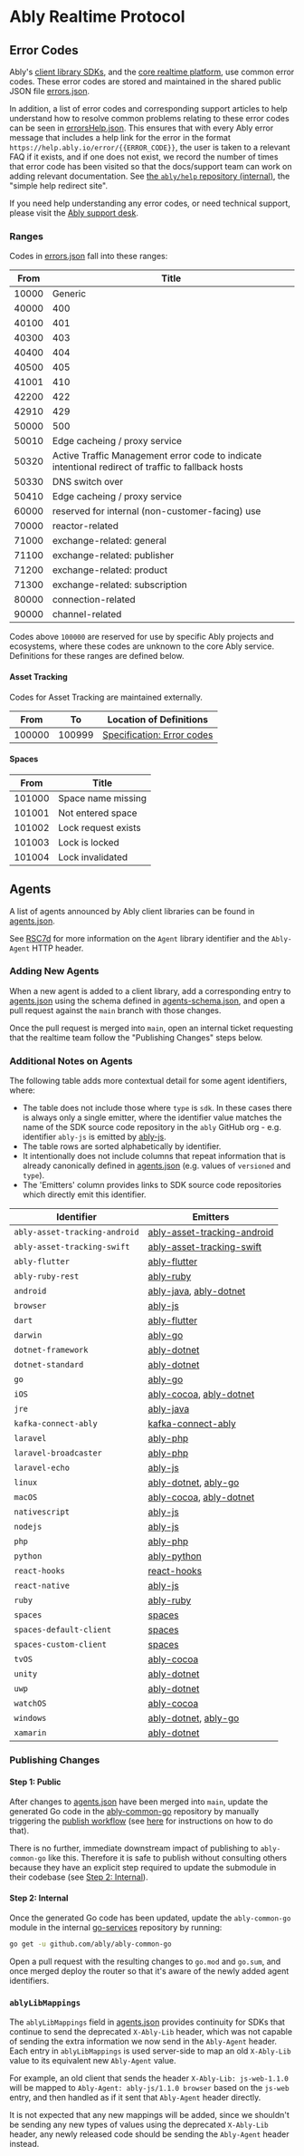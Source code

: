 # Ably Realtime Protocol

## Error Codes

Ably's [client library SDKs](https://www.ably.io/download), and the [core realtime platform](https://www.ably.io/platform), use common error codes. These error codes are stored and maintained in the shared public JSON file [errors.json](./errors.json).

In addition, a list of error codes and corresponding support articles to help understand how to resolve common problems relating to these error codes can be seen in [errorsHelp.json](./errorsHelp.json).
This ensures that with every Ably error message that includes a help link for the error in the format `https://help.ably.io/error/{{ERROR_CODE}}`, the user is taken to a relevant FAQ if it exists, and if one does not exist, we record the number of times that error code has been visited so that the docs/support team can work on adding relevant documentation.
See [the `ably/help` repository (internal)](https://github.com/ably/help), the "simple help redirect site".

If you need help understanding any error codes, or need technical support, please visit the [Ably support desk](https://www.ably.io/support).

### Ranges

Codes in [errors.json](errors.json) fall into these ranges:

| From  | Title |
| ----- | ----- |
| 10000 | Generic |
| 40000 | 400 |
| 40100 | 401 |
| 40300 | 403 |
| 40400 | 404 |
| 40500 | 405 |
| 41001 | 410 |
| 42200 | 422 |
| 42910 | 429 |
| 50000 | 500 |
| 50010 | Edge cacheing / proxy service |
| 50320 | Active Traffic Management error code to indicate intentional redirect of traffic to fallback hosts |
| 50330 | DNS switch over |
| 50410 | Edge cacheing / proxy service |
| 60000 | reserved for internal (non-customer-facing) use |
| 70000 | reactor-related |
| 71000 | exchange-related: general |
| 71100 | exchange-related: publisher |
| 71200 | exchange-related: product |
| 71300 | exchange-related: subscription |
| 80000 | connection-related |
| 90000 | channel-related |

Codes above `100000` are reserved for use by specific Ably projects and ecosystems, where these codes are unknown to the core Ably service. Definitions for these ranges are defined below.

#### Asset Tracking

Codes for Asset Tracking are maintained externally.

| From | To | Location of Definitions |
| ---- | -- | ----------------------- |
| 100000 | 100999 | [Specification: Error codes](https://github.com/ably/ably-asset-tracking-common/tree/main/specification#error-codes) |

#### Spaces

| From  | Title |
| ----- | ----- |
| 101000 | Space name missing |
| 101001 | Not entered space  |
| 101002 | Lock request exists |
| 101003 | Lock is locked |
| 101004 | Lock invalidated |

## Agents

A list of agents announced by Ably client libraries can be found in [agents.json](agents.json).

See [RSC7d](https://docs.ably.com/client-lib-development-guide/features/#RSC7d) for more information on the `Agent` library identifier and the `Ably-Agent` HTTP header.

### Adding New Agents

When a new agent is added to a client library, add a corresponding entry to [agents.json](agents.json)
using the schema defined in [agents-schema.json](../json-schemas/src/agents.json), and open a pull
request against the `main` branch with those changes.

Once the pull request is merged into `main`, open an internal ticket requesting that the realtime team
follow the "Publishing Changes" steps below.

### Additional Notes on Agents

The following table adds more contextual detail for some agent identifiers, where:

- The table does not include those where `type` is `sdk`.
  In these cases there is always only a single emitter, where the identifier value matches the name of the SDK source code repository in the `ably` GitHub org - e.g. identifier `ably-js` is emitted by [ably-js](https://github.com/ably/ably-js).
- The table rows are sorted alphabetically by identifier.
- It intentionally does not include columns that repeat information that is already canonically defined in [agents.json](agents.json) (e.g. values of `versioned` and `type`).
- The 'Emitters' column provides links to SDK source code repositories which directly emit this identifier.

| Identifier | Emitters |
| ---------- | -------- |
| `ably-asset-tracking-android` | [ably-asset-tracking-android](https://github.com/ably/ably-asset-tracking-android) |
| `ably-asset-tracking-swift` | [ably-asset-tracking-swift](https://github.com/ably/ably-asset-tracking-swift) |
| `ably-flutter` | [ably-flutter](https://github.com/ably/ably-flutter) |
| `ably-ruby-rest` | [ably-ruby](https://github.com/ably/ably-ruby) |
| `android` | [ably-java](https://github.com/ably/ably-java), [ably-dotnet](https://github.com/ably/ably-dotnet) |
| `browser` | [ably-js](https://github.com/ably/ably-js) |
| `dart` | [ably-flutter](https://github.com/ably/ably-flutter) |
| `darwin` | [ably-go](https://github.com/ably/ably-go) |
| `dotnet-framework` | [ably-dotnet](https://github.com/ably/ably-dotnet) |
| `dotnet-standard` | [ably-dotnet](https://github.com/ably/ably-dotnet) |
| `go` | [ably-go](https://github.com/ably/ably-go) |
| `iOS` | [ably-cocoa](https://github.com/ably/ably-cocoa), [ably-dotnet](https://github.com/ably/ably-dotnet) |
| `jre` | [ably-java](https://github.com/ably/ably-java) |
| `kafka-connect-ably` | [kafka-connect-ably](https://github.com/ably/kafka-connect-ably) |
| `laravel` | [ably-php](https://github.com/ably/ably-php) |
| `laravel-broadcaster` |  [ably-php](https://github.com/ably/ably-php) |
| `laravel-echo` | [ably-js](https://github.com/ably/ably-js) |
| `linux` | [ably-dotnet](https://github.com/ably/ably-dotnet), [ably-go](https://github.com/ably/ably-go) |
| `macOS` | [ably-cocoa](https://github.com/ably/ably-cocoa), [ably-dotnet](https://github.com/ably/ably-dotnet) |
| `nativescript` | [ably-js](https://github.com/ably/ably-js) |
| `nodejs` | [ably-js](https://github.com/ably/ably-js) |
| `php` | [ably-php](https://github.com/ably/ably-php) |
| `python` | [ably-python](https://github.com/ably/ably-python) |
| `react-hooks` | [react-hooks](https://github.com/ably-labs/react-hooks) |
| `react-native` | [ably-js](https://github.com/ably/ably-js) |
| `ruby` | [ably-ruby](https://github.com/ably/ably-ruby) |
| `spaces` | [spaces](https://github.com/ably/spaces) |
| `spaces-default-client` | [spaces](https://github.com/ably/spaces) |
| `spaces-custom-client` | [spaces](https://github.com/ably/spaces) |
| `tvOS` | [ably-cocoa](https://github.com/ably/ably-cocoa) |
| `unity` | [ably-dotnet](https://github.com/ably/ably-dotnet) |
| `uwp` | [ably-dotnet](https://github.com/ably/ably-dotnet) |
| `watchOS` | [ably-cocoa](https://github.com/ably/ably-cocoa) |
| `windows` | [ably-dotnet](https://github.com/ably/ably-dotnet), [ably-go](https://github.com/ably/ably-go) |
| `xamarin` | [ably-dotnet](https://github.com/ably/ably-dotnet) |

### Publishing Changes

#### Step 1: Public

After changes to [agents.json](agents.json) have been merged into `main`, update the generated Go code
in the [ably-common-go](https://github.com/ably/ably-common-go) repository by manually triggering the
[publish workflow](../.github/workflows/publish.yml) (see [here](https://docs.github.com/en/actions/managing-workflow-runs/manually-running-a-workflow)
for instructions on how to do that).

There is no further, immediate downstream impact of publishing to `ably-common-go` like this.
Therefore it is safe to publish without consulting others because they have an explicit step required to update the submodule in their codebase (see [Step 2: Internal](#step-2-internal)).

#### Step 2: Internal

Once the generated Go code has been updated, update the `ably-common-go` module in the
internal [go-services](https://github.com/ably/go-services) repository by running:

```bash
go get -u github.com/ably/ably-common-go
```

Open a pull request with the resulting changes to `go.mod` and `go.sum`, and once merged deploy the router
so that it's aware of the newly added agent identifiers.

### `ablyLibMappings`

The `ablyLibMappings` field in [agents.json](agents.json) provides continuity for SDKs that continue to send the
deprecated `X-Ably-Lib` header, which was not capable of sending the extra information we now send in the `Ably-Agent`
header. Each entry in `ablyLibMappings` is used server-side to map an old `X-Ably-Lib` value to its equivalent new
`Ably-Agent` value.

For example, an old client that sends the header `X-Ably-Lib: js-web-1.1.0` will be mapped to `Ably-Agent: ably-js/1.1.0 browser`
based on the `js-web` entry, and then handled as if it sent that `Ably-Agent` header directly.

It is not expected that any new mappings will be added, since we shouldn't be sending any new types of values using the deprecated
`X-Ably-Lib` header, any newly released code should be sending the `Ably-Agent` header instead.
